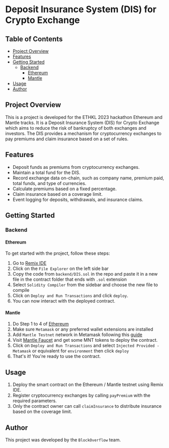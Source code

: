 # Deposit Insurance System (DIS) for Crypto Exchange

## Table of Contents
  - [Project Overview](#project-overview)
  - [Features](#features)
  - [Getting Started](#getting-started)
    - [Backend](#backend)
      - [Ethereum](#ethereum)
      - [Mantle](#mantle)
  - [Usage](#usage)
  - [Author](#author)

## Project Overview

This is a project is developed for the ETHKL 2023 hackathon Ethereum and Mantle tracks. It is a Deposit Insurance System (DIS) for Crypto Exchange which aims to reduce the risk of bankruptcy of both exchanges and investors. The DIS provides a mechanism for cryptocurrency exchanges to pay premiums and claim insurance based on a set of rules.

## Features

- Deposit funds as premiums from cryptocurrency exchanges.
- Maintain a total fund for the DIS.
- Record exchange data on-chain, such as company name, premium paid, total funds, and type of currencies.
- Calculate premiums based on a fixed percentage.
- Claim insurance based on a coverage limit.
- Event logging for deposits, withdrawals, and insurance claims.

## Getting Started

### Backend

#### Ethereum
To get started with the project, follow these steps:
1. Go to [Remix IDE](https://remix.ethereum.org/)
2. Click on the `File Explorer` on the left side bar
3. Copy the code from `backend/DIS.sol` in the repo and paste it in a new file in the contract folder that ends with `.sol` extension
4. Select `Solidity Compiler` from the sidebar and choose the new file to compile
5. Click on `Deploy and Run Transactions` and click `deploy`.
6. You can now interact with the deployed contract.
#### Mantle
1. Do Step 1 to 4 of [Ethereum](#ethereum)
2. Make sure `Metamask` or any preferred wallet extensions are installed
3. Add `Mantle Testnet` network in Metamask following this [guide](https://www.mantle.xyz/blog/developers/zero-to-hero-getting-started-on-mantle-testnet)
4. Visit [Mantle Faucet](https://www.incepthink.com/mantle/faucet) and get some MNT tokens to deploy the contract.
5. Click on `Deploy and Run Transactions` and select `Injected Provided - Metamask` or equivalent for `environment` then click `deploy`
6. That's it! You're ready to use the contract.

## Usage

1. Deploy the smart contract on the Ethereum / Mantle testnet using Remix IDE.
2. Register cryptocurrency exchanges by calling `payPremium` with the required parameters.
3. Only the contract owner can call `claimInsurance` to distribute insurance based on the coverage limit.

## Author

This project was developed by the `BlockOverflow` team.
